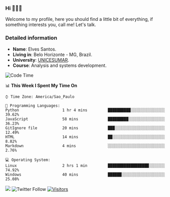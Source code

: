 


### Hi 🙋🏽‍♂️

Welcome to my profile, here you should find a little bit of everything, if something interests you, call me! Let's talk.

### Detailed information

* **Name**: Elves Santos.
* **Living in**: Belo Horizonte - MG, Brazil.
* **University**: [UNICESUMAR](https://venhaparaunicesumar.com.br/pos-graduacao).
* **Course**: Analysis and systems development.

<!--START_SECTION:waka-->
![Code Time](http://img.shields.io/badge/Code%20Time-22%20hrs%205%20mins-blue)

📊 **This Week I Spent My Time On** 

```text
⌚︎ Time Zone: America/Sao_Paulo

💬 Programming Languages: 
Python                   1 hr 4 mins         ██████████░░░░░░░░░░░░░░░   39.62% 
JavaScript               58 mins             █████████░░░░░░░░░░░░░░░░   36.23% 
GitIgnore file           20 mins             ███░░░░░░░░░░░░░░░░░░░░░░   12.49% 
HTML                     14 mins             ██░░░░░░░░░░░░░░░░░░░░░░░   8.82% 
Markdown                 4 mins              ░░░░░░░░░░░░░░░░░░░░░░░░░   2.76%

💻 Operating System: 
Linux                    2 hrs 1 min         ██████████████████░░░░░░░   74.92% 
Windows                  40 mins             ██████░░░░░░░░░░░░░░░░░░░   25.08%

```


<!--END_SECTION:waka-->


<a href="https://www.linkedin.com/in/e1vescmd/"  target="_blank"><img src="https://img.shields.io/badge/-LinkedIn-%230077B5?style=for-the-badge&logo=linkedin&logoColor=white" target="_blank"></a>
![Twitter Follow](https://img.shields.io/twitter/follow/e1vescmd?color=00aced&label=Twitter&style=for-the-badge)
[![Visitors](https://api.visitorbadge.io/api/visitors?path=https%3A%2F%2Fgithub.com%2Fe1vescmd&labelColor=%23697689&countColor=%23d9e3f0)](https://visitorbadge.io/status?path=https%3A%2F%2Fgithub.com%2Fe1vescmd)
